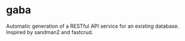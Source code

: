 # gaba

Automatic generation of a RESTful API service for an existing database. Inspired by sandman2 and fastcrud.
